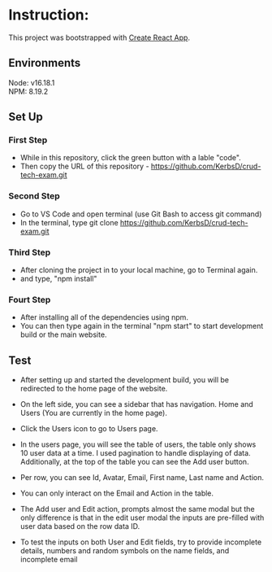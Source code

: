 # Instruction:

This project was bootstrapped with [Create React App](https://github.com/facebook/create-react-app).

## Environments

Node: v16.18.1\
NPM: 8.19.2

## Set Up

### First Step
- While in this repository, click the green button with a lable "code".
- Then copy the URL of this repository - https://github.com/KerbsD/crud-tech-exam.git

### Second Step
- Go to VS Code and open terminal (use Git Bash to access git command)
- In the terminal, type git clone https://github.com/KerbsD/crud-tech-exam.git

### Third Step
- After cloning the project in to your local machine, go to Terminal again.
- and type, "npm install"

### Fourt Step
- After installing all of the dependencies using npm.
- You can then type again in the terminal "npm start" to start development build or the main website.

## Test

- After setting up and started the development build, you will be redirected to the home page of the website.

- On the left side, you can see a sidebar that has navigation. Home and Users (You are currently in the home page).

- Click the Users icon to go to Users page.

- In the users page, you will see the table of users, the table only shows 10 user data at a time. I used pagination to handle displaying of data. Additionally, at the top of the table you can see the Add user button.

- Per row, you can see Id, Avatar, Email, First name, Last name and Action.

- You can only interact on the Email and Action in the table.

- The Add user and Edit action, prompts almost the same modal but the only difference is that in the edit user modal the inputs are pre-filled with user data based on the row data ID.

- To test the inputs on both User and Edit fields, try to provide incomplete details, numbers and random symbols on the name fields, and incomplete email
